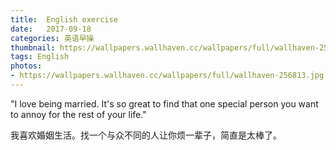 ```yaml
---
title:  English exercise
date:   2017-09-18
categories: 英语早操
thumbnail: https://wallpapers.wallhaven.cc/wallpapers/full/wallhaven-256813.jpg
tags: English
photos:
- https://wallpapers.wallhaven.cc/wallpapers/full/wallhaven-256813.jpg
---
```


"I love being married. It's so great to find that one special person you want to annoy for the rest of your life."
<p>我喜欢婚姻生活。找一个与众不同的人让你烦一辈子，简直是太棒了。</p>
